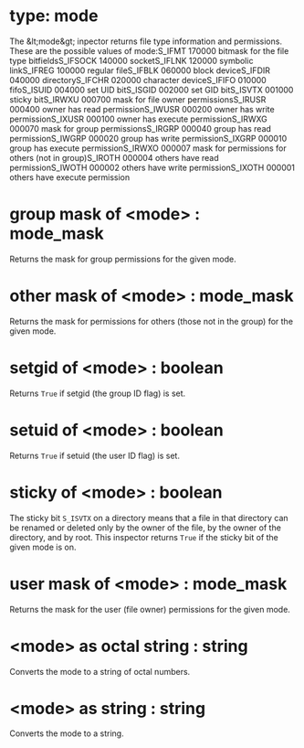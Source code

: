 # type: mode

The &amp;lt;mode&amp;gt; inpector returns file type information and permissions. These are the possible values of mode:S_IFMT 170000 bitmask for the file type bitfieldsS_IFSOCK 140000 socketS_IFLNK 120000 symbolic linkS_IFREG 100000 regular fileS_IFBLK 060000 block deviceS_IFDIR 040000 directoryS_IFCHR 020000 character deviceS_IFIFO 010000 fifoS_ISUID 004000 set UID bitS_ISGID 002000 set GID bitS_ISVTX 001000 sticky bitS_IRWXU 000700 mask for file owner permissionsS_IRUSR 000400 owner has read permissionS_IWUSR 000200 owner has write permissionS_IXUSR 000100 owner has execute permissionS_IRWXG 000070 mask for group permissionsS_IRGRP 000040 group has read permissionS_IWGRP 000020 group has write permissionS_IXGRP 000010 group has execute permissionS_IRWXO 000007 mask for permissions for others (not in group)S_IROTH 000004 others have read permissionS_IWOTH 000002 others have write permissionS_IXOTH 000001 others have execute permission

# group mask of &lt;mode&gt; : mode_mask

Returns the mask for group permissions for the given mode.

# other mask of &lt;mode&gt; : mode_mask

Returns the mask for permissions for others (those not in the group) for the given mode.

# setgid of &lt;mode&gt; : boolean

Returns `True` if setgid (the group ID flag) is set.

# setuid of &lt;mode&gt; : boolean

Returns `True` if setuid (the user ID flag) is set.

# sticky of &lt;mode&gt; : boolean

The sticky bit `S_ISVTX` on a directory means that a file in that directory can be renamed or deleted only by the owner of the file, by the owner of the directory, and by root. This inspector returns `True` if the sticky bit of the given mode is on.

# user mask of &lt;mode&gt; : mode_mask

Returns the mask for the user (file owner) permissions for the given mode.

# &lt;mode&gt; as octal string : string

Converts the mode to a string of octal numbers.

# &lt;mode&gt; as string : string

Converts the mode to a string.
